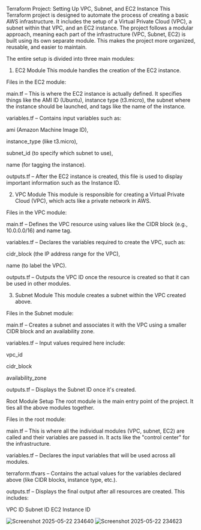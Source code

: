 Terraform Project: Setting Up VPC, Subnet, and EC2 Instance
This Terraform project is designed to automate the process of creating a basic AWS infrastructure. It includes the setup of a Virtual Private Cloud (VPC), a subnet within that VPC, and an EC2 instance. The project follows a modular approach, meaning each part of the infrastructure (VPC, Subnet, EC2) is built using its own separate module. This makes the project more organized, reusable, and easier to maintain.

The entire setup is divided into three main modules:

1. EC2 Module
This module handles the creation of the EC2 instance.

Files in the EC2 module:

main.tf – This is where the EC2 instance is actually defined. It specifies things like the AMI ID (Ubuntu), instance type (t3.micro), the subnet where the instance should be launched, and tags like the name of the instance.

variables.tf – Contains input variables such as:

ami (Amazon Machine Image ID),

instance_type (like t3.micro),

subnet_id (to specify which subnet to use),

name (for tagging the instance).

outputs.tf – After the EC2 instance is created, this file is used to display important information such as the Instance ID.

2. VPC Module
This module is responsible for creating a Virtual Private Cloud (VPC), which acts like a private network in AWS.

Files in the VPC module:

main.tf – Defines the VPC resource using values like the CIDR block (e.g., 10.0.0.0/16) and name tag.

variables.tf – Declares the variables required to create the VPC, such as:

cidr_block (the IP address range for the VPC),

name (to label the VPC).

outputs.tf – Outputs the VPC ID once the resource is created so that it can be used in other modules.

3. Subnet Module
This module creates a subnet within the VPC created above.

Files in the Subnet module:

main.tf – Creates a subnet and associates it with the VPC using a smaller CIDR block and an availability zone.

variables.tf – Input values required here include:

vpc_id

cidr_block

availability_zone

outputs.tf – Displays the Subnet ID once it's created.

Root Module Setup
The root module is the main entry point of the project. It ties all the above modules together.

Files in the root module:

main.tf – This is where all the individual modules (VPC, subnet, EC2) are called and their variables are passed in. It acts like the "control center" for the infrastructure.

variables.tf – Declares the input variables that will be used across all modules.

terraform.tfvars – Contains the actual values for the variables declared above (like CIDR blocks, instance type, etc.).

outputs.tf – Displays the final output after all resources are created. This includes:

VPC ID
Subnet ID
EC2 Instance ID

![Screenshot 2025-05-22 234640](https://github.com/user-attachments/assets/3740bd5f-3097-42ad-bb19-119b8aee58ff)
![Screenshot 2025-05-22 234623](https://github.com/user-attachments/assets/66f58ca0-2cc5-419d-9564-ee9b5bceb5c3)
